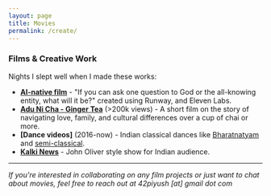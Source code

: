 ```yaml
---
layout: page
title: Movies
permalink: /create/
---
```


### Films & Creative Work

Nights I slept well when I made these works:

- **[AI-native film](https://youtu.be/_baZAf1MIjs)** - "If you can ask one question to God or the all-knowing entity, what will it be?" created using Runway, and Eleven Labs. 
- **[Adu Ni Cha - Ginger Tea]((https://www.youtube.com/watch?v=l87Y35H2XRE))**  (>200k views) - A short film on the story of navigating love, family, and cultural differences over a cup of chai or more.
- **[Dance videos]** (2016-now) - Indian classical dances like [Bharatnatyam](https://www.youtube.com/watch?v=bHui4yIOACI) and [semi-classical](https://www.youtube.com/watch?v=WSQmnPxrkK4).
- **[Kalki News](https://youtu.be/8T0qC74lA9I)** - John Oliver style show for Indian audience.


---

*If you're interested in collaborating on any film projects or just want to chat about movies, feel free to reach out at 42piyush [at] gmail dot com*
